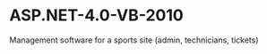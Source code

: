 ASP.NET-4.0-VB-2010
===================

Management software for a sports site (admin, technicians, tickets)